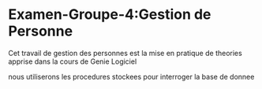 # Examen-Groupe-4:Gestion de Personne

Cet travail de gestion des personnes est la mise en pratique de theories apprise dans la cours de Genie Logiciel

nous utiliserons les procedures stockees pour interroger la base de donnee
